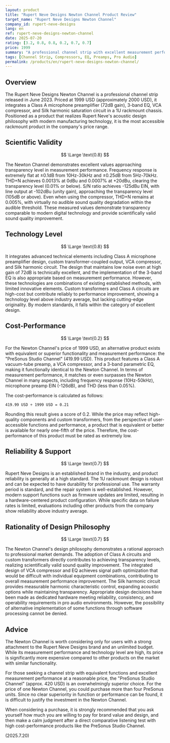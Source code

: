 ```yaml
---
layout: product
title: "Rupert Neve Designs Newton Channel Product Review"
target_name: "Rupert Neve Designs Newton Channel"
company_id: rupert-neve-designs
lang: en
ref: rupert-neve-designs-newton-channel
date: 2025-07-20
rating: [3.2, 0.8, 0.8, 0.2, 0.7, 0.7]
price: 1999
summary: "A professional channel strip with excellent measurement performance and a high level of technology. However, its cost-performance is extremely low as products with equivalent or better functionality exist at a much lower price."
tags: [Channel Strip, Compressors, EQ, Preamps, Pro Audio]
permalink: /products/en/rupert-neve-designs-newton-channel/
---
```

## Overview

The Rupert Neve Designs Newton Channel is a professional channel strip released in June 2023. Priced at 1999 USD (approximately 2000 USD), it integrates a Class A microphone preamplifier (72dB gain), 3-band EQ, VCA compressor, and Silk harmonic saturation circuit in a 1U rackmount chassis. Positioned as a product that realizes Rupert Neve's acoustic design philosophy with modern manufacturing technology, it is the most accessible rackmount product in the company's price range.

## Scientific Validity

$$ \Large \text{0.8} $$

The Newton Channel demonstrates excellent values approaching transparency level in measurement performance. Frequency response is extremely flat at ±0.1dB from 10Hz-30kHz and ±0.25dB from 5Hz-70kHz. THD+N achieves 0.0013% at 0dBu and 0.0007% at +20dBu, clearing the transparency level (0.01% or below). S/N ratio achieves -125dBu EIN, with line output at -102dBu (unity gain), approaching the transparency level (105dB or above). Even when using the compressor, THD+N remains at 0.005%, with virtually no audible sound quality degradation within the audible threshold. These measured values demonstrate transparency comparable to modern digital technology and provide scientifically valid sound quality improvement.

## Technology Level

$$ \Large \text{0.8} $$

It integrates advanced technical elements including Class A microphone preamplifier design, custom transformer-coupled output, VCA compressor, and Silk harmonic circuit. The design that maintains low noise even at high gain of 72dB is technically excellent, and the implementation of the 3-band EQ is also appropriate based on measurement performance. However, these technologies are combinations of existing established methods, with limited innovative elements. Custom transformers and Class A circuits are high-cost but contribute reliably to performance improvement, showing a technology level above industry average, but lacking cutting-edge originality. By modern standards, it falls within the category of excellent design.

## Cost-Performance

$$ \Large \text{0.2} $$

For the Newton Channel's price of 1999 USD, an alternative product exists with equivalent or superior functionality and measurement performance: the "PreSonus Studio Channel" (419.99 USD). This product features a Class A vacuum-tube preamp, a VCA compressor, and a 3-band parametric EQ, making it functionally identical to the Newton Channel. In terms of measurement performance, it matches or even surpasses the Newton Channel in many aspects, including frequency response (10Hz-50kHz), microphone preamp EIN (-126dB), and THD (less than 0.05%).

The cost-performance is calculated as follows:

`419.99 USD ÷ 1999 USD = 0.21`

Rounding this result gives a score of 0.2. While the price may reflect high-quality components and custom transformers, from the perspective of user-accessible functions and performance, a product that is equivalent or better is available for nearly one-fifth of the price. Therefore, the cost-performance of this product must be rated as extremely low.

## Reliability & Support

$$ \Large \text{0.7} $$

Rupert Neve Designs is an established brand in the industry, and product reliability is generally at a high standard. The 1U rackmount design is robust and can be expected to have durability for professional use. The warranty period is standard, and the repair system is well-established. However, modern support functions such as firmware updates are limited, resulting in a hardware-centered product configuration. While specific data on failure rates is limited, evaluations including other products from the company show reliability above industry average.

## Rationality of Design Philosophy

$$ \Large \text{0.7} $$

The Newton Channel's design philosophy demonstrates a rational approach to professional market demands. The adoption of Class A circuits and custom transformers directly contributes to achieving transparency levels, realizing scientifically valid sound quality improvement. The integrated design of VCA compressor and EQ achieves signal path optimization that would be difficult with individual equipment combinations, contributing to overall measurement performance improvement. The Silk harmonic circuit provides measurable harmonic characteristic control, expanding acoustic options while maintaining transparency. Appropriate design decisions have been made as dedicated hardware meeting reliability, consistency, and operability requirements in pro audio environments. However, the possibility of alternative implementation of some functions through software processing cannot be denied.

## Advice

The Newton Channel is worth considering only for users with a strong attachment to the Rupert Neve Designs brand and an unlimited budget. While its measurement performance and technology level are high, its price is significantly more expensive compared to other products on the market with similar functionality.

For those seeking a channel strip with equivalent functions and excellent measurement performance at a reasonable price, the "PreSonus Studio Channel" (approx. 420 USD) is an overwhelmingly superior choice. For the price of one Newton Channel, you could purchase more than four PreSonus units. Since no clear superiority in function or performance can be found, it is difficult to justify the investment in the Newton Channel.

When considering a purchase, it is strongly recommended that you ask yourself how much you are willing to pay for brand value and design, and then make a calm judgment after a direct comparative listening test with high cost-performance products like the PreSonus Studio Channel.

(2025.7.20)